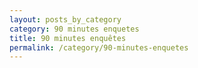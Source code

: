 ```yaml
---
layout: posts_by_category  
category: 90 minutes enquetes  
title: 90 minutes enquêtes  
permalink: /category/90-minutes-enquetes  
---
```


